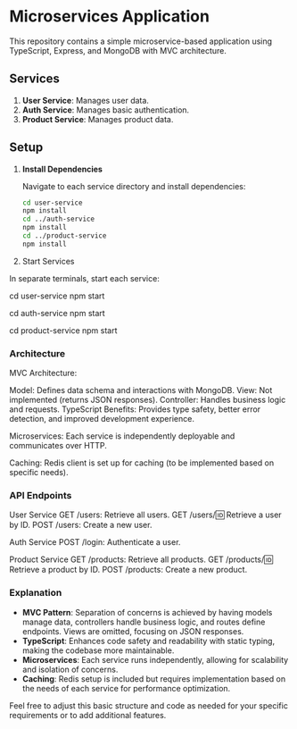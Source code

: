 # Microservices Application

This repository contains a simple microservice-based application using TypeScript, Express, and MongoDB with MVC architecture.

## Services

1. **User Service**: Manages user data.
2. **Auth Service**: Manages basic authentication.
3. **Product Service**: Manages product data.

## Setup

1. **Install Dependencies**

   Navigate to each service directory and install dependencies:

   ```bash
   cd user-service
   npm install
   cd ../auth-service
   npm install
   cd ../product-service
   npm install


2. Start Services

In separate terminals, start each service:

cd user-service
npm start

cd auth-service
npm start

cd product-service
npm start



### Architecture
MVC Architecture:


Model: Defines data schema and interactions with MongoDB.
View: Not implemented (returns JSON responses).
Controller: Handles business logic and requests.
TypeScript Benefits: Provides type safety, better error detection, and improved development experience.

Microservices: Each service is independently deployable and communicates over HTTP.

Caching: Redis client is set up for caching (to be implemented based on specific needs).


### API Endpoints

User Service
GET /users: Retrieve all users.
GET /users/:id: Retrieve a user by ID.
POST /users: Create a new user.



Auth Service
POST /login: Authenticate a user.


Product Service
GET /products: Retrieve all products.
GET /products/:id: Retrieve a product by ID.
POST /products: Create a new product.



### Explanation

- **MVC Pattern**: Separation of concerns is achieved by having models manage data, controllers handle business logic, and routes define endpoints. Views are omitted, focusing on JSON responses.
- **TypeScript**: Enhances code safety and readability with static typing, making the codebase more maintainable.
- **Microservices**: Each service runs independently, allowing for scalability and isolation of concerns.
- **Caching**: Redis setup is included but requires implementation based on the needs of each service for performance optimization.

Feel free to adjust this basic structure and code as needed for your specific requirements or to add additional features.
